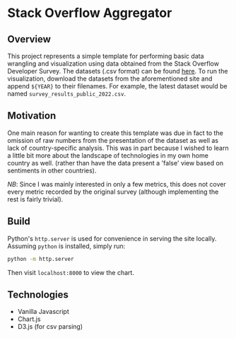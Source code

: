 # Stack Overflow Aggregator

## Overview

This project represents a simple template for performing basic data wrangling and visualization using data obtained from the Stack Overflow Developer Survey. The datasets (.csv format) can be found [here](https://insights.stackoverflow.com/survey/). To run the visualization, download the datasets from the aforementioned site and append `${YEAR}` to their filenames. For example, the latest dataset would be named `survey_results_public_2022.csv`.

## Motivation

One main reason for wanting to create this template was due in fact to the omission of raw numbers from the presentation of the dataset as well as lack of country-specific analysis. This was in part because I wished to learn a little bit more about the landscape of technologies in my own home country as well. (rather than have the data present a 'false' view based on sentiments in other countries).

_NB_: Since I was mainly interested in only a few metrics, this does not cover every metric recorded by the original survey (although implementing the rest is fairly trivial).

## Build

Python's `http.server` is used for convenience in serving the site locally. Assuming `python` is installed, simply run:

```bash
python -m http.server
```

Then visit `localhost:8000` to view the chart.

## Technologies

-   Vanilla Javascript
-   Chart.js
-   D3.js (for csv parsing)
